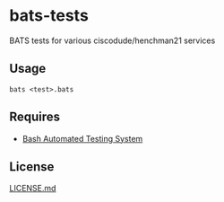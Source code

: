 # bats-tests

BATS tests for various ciscodude/henchman21 services

## Usage

`bats <test>.bats`

## Requires

*	[Bash Automated Testing System](https://github.com/sstephenson/bats)

## License

[LICENSE.md](LICENSE.md)
